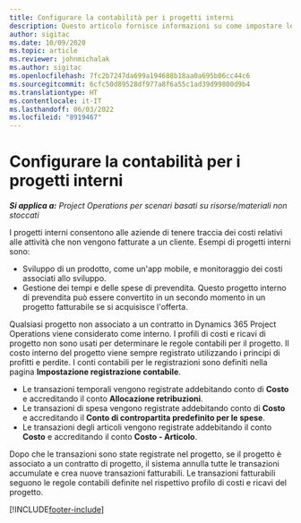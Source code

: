 ```yaml
---
title: Configurare la contabilità per i progetti interni
description: Questo articolo fornisce informazioni su come impostare le procedure contabili per i progetti interni in Project Operations.
author: sigitac
ms.date: 10/09/2020
ms.topic: article
ms.reviewer: johnmichalak
ms.author: sigitac
ms.openlocfilehash: 7fc2b7247da699a194688b18aa0a695b06cc44c6
ms.sourcegitcommit: 6cfc50d89528df977a8f6a55c1ad39d99800d9b4
ms.translationtype: HT
ms.contentlocale: it-IT
ms.lasthandoff: 06/03/2022
ms.locfileid: "8919467"
---
```

# <a name="configure-accounting-for-internal-projects"></a>Configurare la contabilità per i progetti interni

_**Si applica a:** Project Operations per scenari basati su risorse/materiali non stoccati_

I progetti interni consentono alle aziende di tenere traccia dei costi relativi alle attività che non vengono fatturate a un cliente. Esempi di progetti interni sono:

- Sviluppo di un prodotto, come un'app mobile, e monitoraggio dei costi associati allo sviluppo.
- Gestione dei tempi e delle spese di prevendita. Questo progetto interno di prevendita può essere convertito in un secondo momento in un progetto fatturabile se si acquisisce l'offerta.

Qualsiasi progetto non associato a un contratto in Dynamics 365 Project Operations viene considerato come interno. I profili di costi e ricavi di progetto non sono usati per determinare le regole contabili per il progetto. Il costo interno del progetto viene sempre registrato utilizzando i principi di profitti e perdite. I conti contabili per le registrazioni sono definiti nella pagina **Impostazione registrazione contabile**.

- Le transazioni temporali vengono registrate addebitando conto di **Costo** e accreditando il conto **Allocazione retribuzioni**.
- Le transazioni di spesa vengono registrate addebitando conto di **Costo** e accreditando il **Conto di contropartita predefinito per le spese**.
- Le transazioni degli articoli vengono registrate addebitando il conto **Costo** e accreditando il conto **Costo - Articolo**.

Dopo che le transazioni sono state registrate nel progetto, se il progetto è associato a un contratto di progetto, il sistema annulla tutte le transazioni accumulate e crea nuove transazioni fatturabili. Le transazioni fatturabili seguono le regole contabili definite nel rispettivo profilo di costi e ricavi del progetto.




[!INCLUDE[footer-include](../includes/footer-banner.md)]
